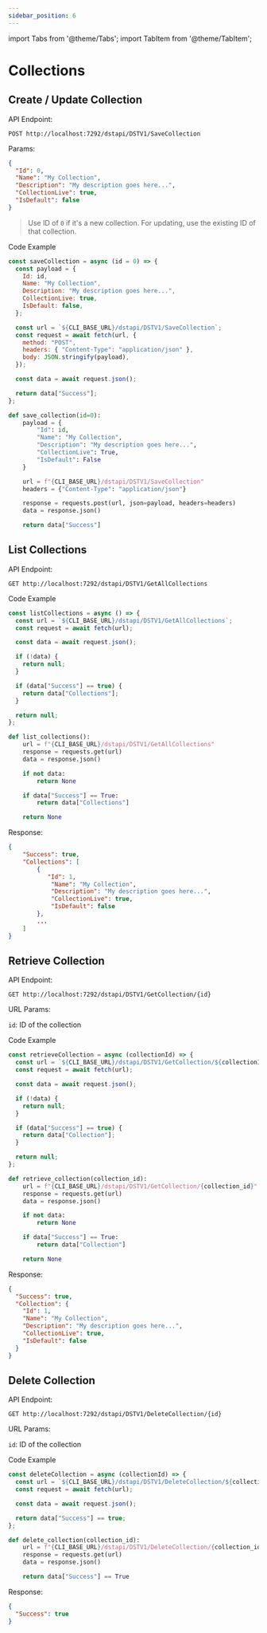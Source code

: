```yaml
---
sidebar_position: 6
---
```


import Tabs from '@theme/Tabs';
import TabItem from '@theme/TabItem';

# Collections

## Create / Update Collection

API Endpoint:

```
POST http://localhost:7292/dstapi/DSTV1/SaveCollection
```

Params:

```json
{
  "Id": 0,
  "Name": "My Collection",
  "Description": "My description goes here...",
  "CollectionLive": true,
  "IsDefault": false
}
```

> Use ID of `0` if it's a new collection. For updating, use the existing ID of that collection.

Code Example

<Tabs>
<TabItem value="js" label="NodeJS">

```js
const saveCollection = async (id = 0) => {
  const payload = {
    Id: id,
    Name: "My Collection",
    Description: "My description goes here...",
    CollectionLive: true,
    IsDefault: false,
  };

  const url = `${CLI_BASE_URL}/dstapi/DSTV1/SaveCollection`;
  const request = await fetch(url, {
    method: "POST",
    headers: { "Content-Type": "application/json" },
    body: JSON.stringify(payload),
  });

  const data = await request.json();

  return data["Success"];
};
```

</TabItem>

<TabItem value="py" label="Python">

```python
def save_collection(id=0):
    payload = {
        "Id": id,
        "Name": "My Collection",
        "Description": "My description goes here...",
        "CollectionLive": True,
        "IsDefault": False
    }

    url = f"{CLI_BASE_URL}/dstapi/DSTV1/SaveCollection"
    headers = {"Content-Type": "application/json"}

    response = requests.post(url, json=payload, headers=headers)
    data = response.json()

    return data["Success"]

```

</TabItem>
</Tabs>

## List Collections

API Endpoint:

```
GET http://localhost:7292/dstapi/DSTV1/GetAllCollections
```

Code Example

<Tabs>
<TabItem value="js" label="NodeJS">

```js
const listCollections = async () => {
  const url = `${CLI_BASE_URL}/dstapi/DSTV1/GetAllCollections`;
  const request = await fetch(url);

  const data = await request.json();

  if (!data) {
    return null;
  }

  if (data["Success"] == true) {
    return data["Collections"];
  }

  return null;
};
```

</TabItem>

<TabItem value="py" label="Python">

```python
def list_collections():
    url = f"{CLI_BASE_URL}/dstapi/DSTV1/GetAllCollections"
    response = requests.get(url)
    data = response.json()

    if not data:
        return None

    if data["Success"] == True:
        return data["Collections"]

    return None

```

</TabItem>
</Tabs>

Response:

```json
{
    "Success": true,
    "Collections": [
        {
           "Id": 1,
            "Name": "My Collection",
            "Description": "My description goes here...",
            "CollectionLive": true,
            "IsDefault": false
        },
        ...
    ]
}
```

## Retrieve Collection

API Endpoint:

```
GET http://localhost:7292/dstapi/DSTV1/GetCollection/{id}
```

URL Params:

`id`: ID of the collection

Code Example

<Tabs>
<TabItem value="js" label="NodeJS">

```js
const retrieveCollection = async (collectionId) => {
  const url = `${CLI_BASE_URL}/dstapi/DSTV1/GetCollection/${collectionId}`;
  const request = await fetch(url);

  const data = await request.json();

  if (!data) {
    return null;
  }

  if (data["Success"] == true) {
    return data["Collection"];
  }

  return null;
};
```

</TabItem>

<TabItem value="py" label="Python">

```python
def retrieve_collection(collection_id):
    url = f"{CLI_BASE_URL}/dstapi/DSTV1/GetCollection/{collection_id}"
    response = requests.get(url)
    data = response.json()

    if not data:
        return None

    if data["Success"] == True:
        return data["Collection"]

    return None

```

</TabItem>
</Tabs>

Response:

```json
{
  "Success": true,
  "Collection": {
    "Id": 1,
    "Name": "My Collection",
    "Description": "My description goes here...",
    "CollectionLive": true,
    "IsDefault": false
  }
}
```

## Delete Collection

API Endpoint:

```
GET http://localhost:7292/dstapi/DSTV1/DeleteCollection/{id}
```

URL Params:

`id`: ID of the collection

Code Example

<Tabs>
<TabItem value="js" label="NodeJS">

```js
const deleteCollection = async (collectionId) => {
  const url = `${CLI_BASE_URL}/dstapi/DSTV1/DeleteCollection/${collectionId}`;
  const request = await fetch(url);

  const data = await request.json();

  return data["Success"] == true;
};
```

</TabItem>

<TabItem value="py" label="Python">

```python
def delete_collection(collection_id):
    url = f"{CLI_BASE_URL}/dstapi/DSTV1/DeleteCollection/{collection_id}"
    response = requests.get(url)
    data = response.json()

    return data["Success"] == True

```

</TabItem>
</Tabs>

Response:

```json
{
  "Success": true
}
```
